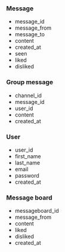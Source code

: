 ### Message
- message_id
- message_from
- message_to
- content
- created_at
- seen
- liked
- disliked

### Group message
- channel_id
- message_id
- user_id
- content
- created_at

### User
- user_id
- first_name
- last_name
- email
- password
- created_at

### Message board
- messageboard_id
- message_from
- content
- liked
- disliked
- created_at
